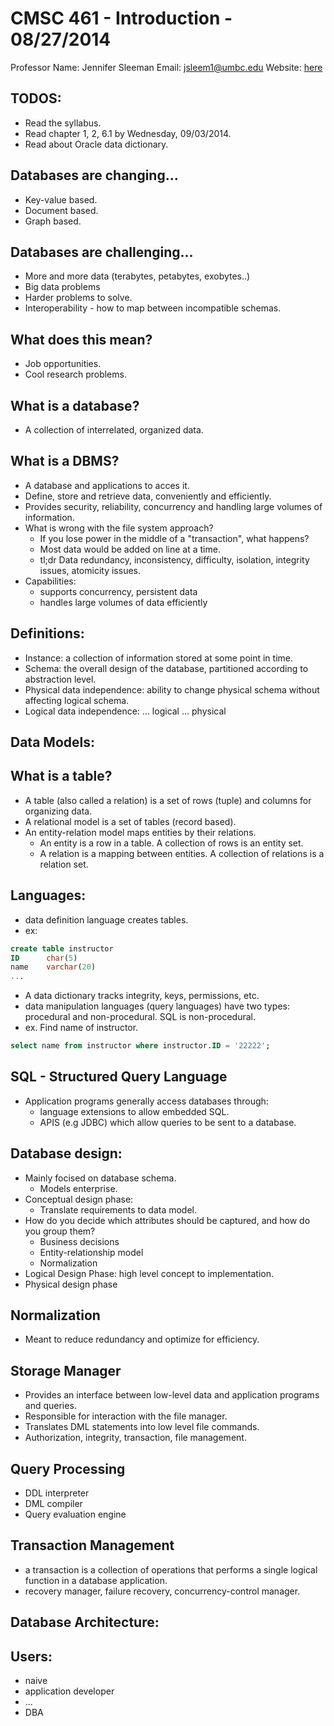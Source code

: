 # CMSC 461 - Introduction - 08/27/2014

Professor Name: Jennifer Sleeman
Email: jsleem1@umbc.edu
Website: [here](http://www.csee.umbc.edu/~jsleem1/courses/461)

## TODOS:
* Read the syllabus.
* Read chapter 1, 2, 6.1 by Wednesday, 09/03/2014.
* Read about Oracle data dictionary.

## Databases are changing...
* Key-value based.
* Document based.
* Graph based.

## Databases are challenging...
* More and more data (terabytes, petabytes, exobytes..)
* Big data problems
* Harder problems to solve.
* Interoperability - how to map between incompatible schemas.

## What does this mean?
* Job opportunities.
* Cool research problems.

## What is a database?
* A collection of interrelated, organized data.

## What is a DBMS?
* A database and applications to acces it.
* Define, store and retrieve data, conveniently and efficiently.
* Provides security, reliability, concurrency and handling large volumes of
    information.
* What is wrong with the file system approach?
    * If you lose power in the middle of a "transaction", what happens?
    * Most data would be added on line at a time.
    * tl;dr Data redundancy, inconsistency, difficulty, isolation, integrity
        issues, atomicity issues.
* Capabilities:
    * supports concurrency, persistent data
    * handles large volumes of data efficiently

## Definitions:
* Instance: a collection of information stored at some point in time.
* Schema: the overall design of the database, partitioned according to
    abstraction level.
* Physical data independence: ability to change physical schema without
    affecting logical schema.
* Logical data independence: ... logical ... physical

## Data Models:

## What is a table?
* A table (also called a relation) is a set of rows (tuple) and columns for
    organizing data.
* A relational model is a set of tables (record based).
* An entity-relation model maps entities by their relations.
    * An entity is a row in a table. A collection of rows is an entity set.
    * A relation is a mapping between entities. A collection of relations is a
        relation set.

## Languages:
* data definition language creates tables.
* ex:
```sql
create table instructor
ID      char(5)
name    varchar(20)
...
```
* A data dictionary tracks integrity, keys, permissions, etc.
* data manipulation languages (query languages) have two types: procedural and
    non-procedural. SQL is non-procedural.
* ex. Find name of instructor.
```sql
select name from instructor where instructor.ID = '22222';
```

## SQL - Structured Query Language
* Application programs generally access databases through:
    * language extensions to allow embedded SQL.
    * APIS (e.g JDBC) which allow queries to be sent to a database.

## Database design:
* Mainly focised on database schema.
    * Models enterprise.
* Conceptual design phase:
    * Translate requirements to data model.
* How do you decide which attributes should be captured, and how do you group
    them?
    * Business decisions
    * Entity-relationship model
    * Normalization
* Logical Design Phase: high level concept to implementation.
* Physical design phase

## Normalization
* Meant to reduce redundancy and optimize for efficiency.

## Storage Manager
* Provides an interface between low-level data and application programs and
    queries.
* Responsible for interaction with the file manager.
* Translates DML statements into low level file commands.
* Authorization, integrity, transaction, file management.

## Query Processing
* DDL interpreter
* DML compiler
* Query evaluation engine

## Transaction Management
* a transaction is a collection of operations that performs a single logical
    function in a database application.
* recovery manager, failure recovery, concurrency-control manager.

## Database Architecture:

## Users:
* naive
* application developer
* ...
* DBA
